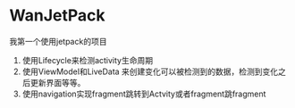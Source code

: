 # WanJetPack
我第一个使用jetpack的项目

1. 使用Lifecycle来检测activity生命周期
2. 使用ViewModel和LiveData 来创建变化可以被检测到的数据，检测到变化之后更新界面等等。
3. 使用navigation实现fragment跳转到Actvity或者fragment跳fragment
